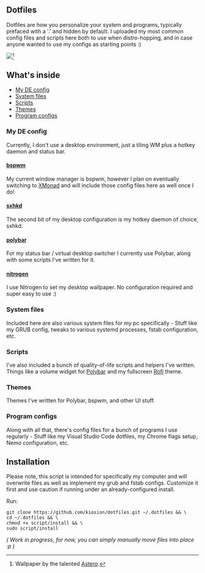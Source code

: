 ## Dotfiles

Dotfiles are how you personalize your system and programs, typically prefaced with a '.' and hidden by default. I uploaded my most common config files and scripts here both to use when distro-hopping, and in case anyone wanted to use my configs as starting points :)

<img src="img.png"></img>[^1]
 

## What's inside

- [My DE config](#my-de-config)
- [System files](#system-files)
- [Scripts](#scripts)
- [Themes](#themes)
- [Program configs](#program-configs)

### My DE config
Currently, I don't use a desktop environment, just a tiling WM plus a hotkey daemon and status bar. 
#### [bspwm](https://github.com/baskerville/bspwm)
My current window manager is bspwm, however I plan on eventually switching to [XMonad](https://github.com/xmonad/xmonad) and will include those config files here as well once I do!

#### [sxhkd](https://github.com/baskerville/sxhkd)
The second bit of my desktop configuration is my hotkey daemon of choice, sxhkd.

#### [polybar](https://github.com/polybar/polybar)
For my status bar / virtual desktop switcher I currently use Polybar, along with some scripts I've written for it.

#### [nitrogen](https://github.com/l3ib/nitrogen)
I use Nitrogen to set my desktop wallpaper. No configuration required and super easy to use :)

### System files
Included here are also various system files for my pc specifically - Stuff like my GRUB config, tweaks to various systemd processes, fstab configuration, etc.

### Scripts
I've also included a bunch of quality-of-life scripts and helpers I've written. Things like a volume widget for [Polybar](https://github.com/polybar/polybar) and my fullscreen [Rofi](https://github.com/davatorium/rofi) theme.

### Themes
Themes I've written for Polybar, bspwm, and other UI stuff.

### Program configs
Along with all that, there's config files for a bunch of programs I use regularly - Stuff like my Visual Studio Code dotfiles, my Chrome flags setup, Nemo configuration, etc.

## Installation

Please note, this script is intended for specifically my computer and will overwrite files as well as implement my grub and fstab configs. Customize it first and use caution if running under an already-configured install.

Run:
```
git clone https://github.com/kiosion/dotfiles.git ~/.dotfiles && \
cd ~/.dotfiles && \
chmod +x script/install && \
sudo script/install
```
*( Work in progress, for now, you can simply manually move files into place :p )*
[^1]: Wallpaper by the talented [Astero](https://www.artstation.com/pranetoid).
